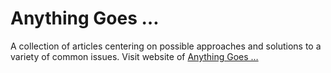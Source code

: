 # Anything Goes …
A collection of articles centering on possible approaches and solutions to a variety of common issues.
Visit website of [Anything Goes …](https://gwpachlatko.github.io/anything-goes)
